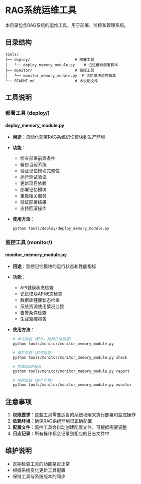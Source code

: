# RAG系统运维工具

本目录包含RAG系统的运维工具，用于部署、监控和管理系统。

## 目录结构

```
tools/
├── deploy/                    # 部署工具
│   └── deploy_memory_module.py    # 记忆模块部署脚本
├── monitor/                   # 监控工具
│   └── monitor_memory_module.py  # 记忆模块监控脚本
└── README.md                  # 本说明文件
```

## 工具说明

### 部署工具 (deploy/)

#### deploy_memory_module.py
- **用途**：自动化部署RAG系统记忆模块到生产环境
- **功能**：
  - 检查部署前置条件
  - 备份当前系统
  - 验证记忆模块完整性
  - 运行测试验证
  - 更新项目依赖
  - 部署记忆模块
  - 重启相关服务
  - 验证部署结果
  - 支持回滚操作

- **使用方法**：
  ```bash
  python tools/deploy/deploy_memory_module.py
  ```

### 监控工具 (monitor/)

#### monitor_memory_module.py
- **用途**：监控记忆模块的运行状态和性能指标
- **功能**：
  - API健康状态检查
  - 记忆模块API状态检查
  - 数据库健康状态检查
  - 系统资源使用情况监控
  - 告警条件检查
  - 生成监控报告

- **使用方法**：
  ```bash
  # 单次检查（默认，推荐日常使用）
  python tools/monitor/monitor_memory_module.py
  
  # 单次检查（显式指定）
  python tools/monitor/monitor_memory_module.py check
  
  # 生成JSON报告
  python tools/monitor/monitor_memory_module.py report
  
  # 持续监控（生产环境）
  python tools/monitor/monitor_memory_module.py monitor
  ```

## 注意事项

1. **权限要求**：这些工具需要适当的系统权限来执行部署和监控操作
2. **依赖环境**：确保RAG系统环境已正确配置
3. **配置文件**：监控工具会自动创建配置文件，可根据需要调整
4. **日志记录**：所有操作都会记录到相应的日志文件中

## 维护说明

- 定期检查工具的功能是否正常
- 根据系统变化更新工具配置
- 保持工具与系统版本的同步
